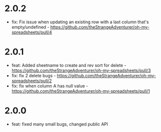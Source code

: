 # 2.0.2
- fix: Fix issue when updating an existing row with a last column that's empty/undefined - https://github.com/theStrangeAdventurer/oh-my-spreadsheets/pull/4

# 2.0.1
- feat: Added sheetname to create and rev sort for delete - https://github.com/theStrangeAdventurer/oh-my-spreadsheets/pull/3
- fix: fix 2 delete bugs  - https://github.com/theStrangeAdventurer/oh-my-spreadsheets/pull/2
- fix: fix when column A has null value - https://github.com/theStrangeAdventurer/oh-my-spreadsheets/pull/1

# 2.0.0
- feat: fixed many small bugs, changed public API 
